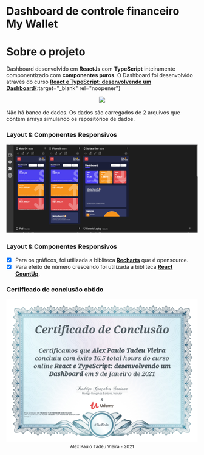 # Dashboard de controle financeiro My Wallet

# Sobre o projeto

Dashboard desenvolvido em **ReactJs** com **TypeScript** inteiramente componentizado com **componentes puros**. O Dashboard foi desenvolvido através do curso [**React e TypeScript: desenvolvendo um Dashboard**](https://www.udemy.com/course/react-e-typescript/){:target="\_blank" rel="noopener"}

<div align="center" >
  <img src="./docs/assets/dashboard.gif">
</div>

Não há banco de dados. Os dados são carregados de 2 arquivos que contém arrays simulando os repositórios de dados.

### Layout & Componentes Responsivos

<div align="center" >
  <img src="./docs/assets/responsiveview.gif">
</div>

### Layout & Componentes Responsivos

- [x] Para os gráficos, foi utilizada a bibliteca [**Recharts**](http://recharts.org/en-US) que é opensource.
- [x] Para efeito de número crescendo foi utilizada a bibliteca [**React CountUp**](https://www.npmjs.com/package/react-countup).

### Certificado de conclusão obtido

<div align="center" >
  <img src="./docs/assets/certificado-dashboard.jpg">
</div>

<div align="center">
  <small>Alex Paulo Tadeu Vieira - 2021</small>
</div>
